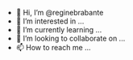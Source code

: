 - 👋 Hi, I’m @reginebrabante
- 👀 I’m interested in ...
- 🌱 I’m currently learning ...
- 💞️ I’m looking to collaborate on ...
- 📫 How to reach me ...

<!---
reginebrabante/reginebrabante is a ✨ special ✨ repository because its `README.md` (this file) appears on your GitHub profile.
You can click the Preview link to take a look at your changes.
--->
